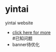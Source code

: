 # yintai


yintai website 
* [click here for more ](https://limbobark.github.io/yintai/)  
#已知问题  
* banner待优化

